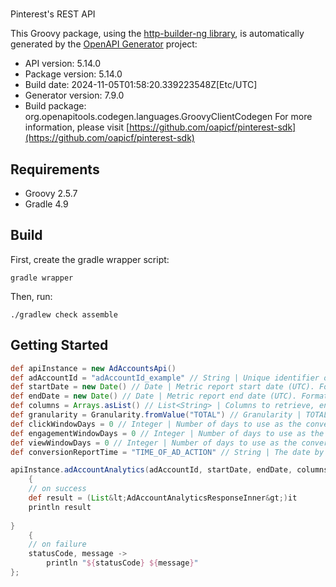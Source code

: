 # 

Pinterest's REST API

This Groovy package, using the [http-builder-ng library](https://http-builder-ng.github.io/http-builder-ng/), is automatically generated by the [OpenAPI Generator](https://openapi-generator.tech) project:

- API version: 5.14.0
- Package version: 5.14.0
- Build date: 2024-11-05T01:58:20.339223548Z[Etc/UTC]
- Generator version: 7.9.0
- Build package: org.openapitools.codegen.languages.GroovyClientCodegen
For more information, please visit [https://github.com/oapicf/pinterest-sdk](https://github.com/oapicf/pinterest-sdk)

## Requirements

* Groovy 2.5.7
* Gradle 4.9

## Build

First, create the gradle wrapper script:

```
gradle wrapper
```

Then, run:

```
./gradlew check assemble
```

## Getting Started


```groovy
def apiInstance = new AdAccountsApi()
def adAccountId = "adAccountId_example" // String | Unique identifier of an ad account.
def startDate = new Date() // Date | Metric report start date (UTC). Format: YYYY-MM-DD. Cannot be more than 90 days back from today.
def endDate = new Date() // Date | Metric report end date (UTC). Format: YYYY-MM-DD. Cannot be more than 90 days past start_date.
def columns = Arrays.asList() // List<String> | Columns to retrieve, encoded as a comma-separated string. **NOTE**: Any metrics defined as MICRO_DOLLARS returns a value based on the advertiser profile's currency field. For USD,($1/1,000,000, or $0.000001 - one one-ten-thousandth of a cent). it's microdollars. Otherwise, it's in microunits of the advertiser's currency.<br/>For example, if the advertiser's currency is GBP (British pound sterling), all MICRO_DOLLARS fields will be in GBP microunits (1/1,000,000 British pound).<br/>If a column has no value, it may not be returned
def granularity = Granularity.fromValue("TOTAL") // Granularity | TOTAL - metrics are aggregated over the specified date range.<br> DAY - metrics are broken down daily.<br> HOUR - metrics are broken down hourly.<br>WEEKLY - metrics are broken down weekly.<br>MONTHLY - metrics are broken down monthly
def clickWindowDays = 0 // Integer | Number of days to use as the conversion attribution window for a pin click action. Applies to Pinterest Tag conversion metrics. Prior conversion tags use their defined attribution windows. If not specified, defaults to `30` days.
def engagementWindowDays = 0 // Integer | Number of days to use as the conversion attribution window for an engagement action. Engagements include saves, closeups, link clicks, and carousel card swipes. Applies to Pinterest Tag conversion metrics. Prior conversion tags use their defined attribution windows. If not specified, defaults to `30` days.
def viewWindowDays = 0 // Integer | Number of days to use as the conversion attribution window for a view action. Applies to Pinterest Tag conversion metrics. Prior conversion tags use their defined attribution windows. If not specified, defaults to `1` day.
def conversionReportTime = "TIME_OF_AD_ACTION" // String | The date by which the conversion metrics returned from this endpoint will be reported. There are two dates associated with a conversion event: the date that the user interacted with the ad, and the date that the user completed a conversion event.

apiInstance.adAccountAnalytics(adAccountId, startDate, endDate, columns, granularity, clickWindowDays, engagementWindowDays, viewWindowDays, conversionReportTime)
    {
    // on success
    def result = (List&lt;AdAccountAnalyticsResponseInner&gt;)it
    println result
    
}
    {
    // on failure
    statusCode, message ->
        println "${statusCode} ${message}"
};
```


